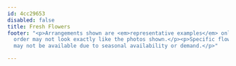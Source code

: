 ```yaml
---
id: 4cc29653
disabled: false
title: Fresh Flowers
footer: "<p>Arrangements shown are <em>representative examples</em> only.</p><p>Your
  order may not look exactly like the photos shown.</p><p>Specific flowers and colours
  may not be available due to seasonal availability or demand.</p>"

---
```

